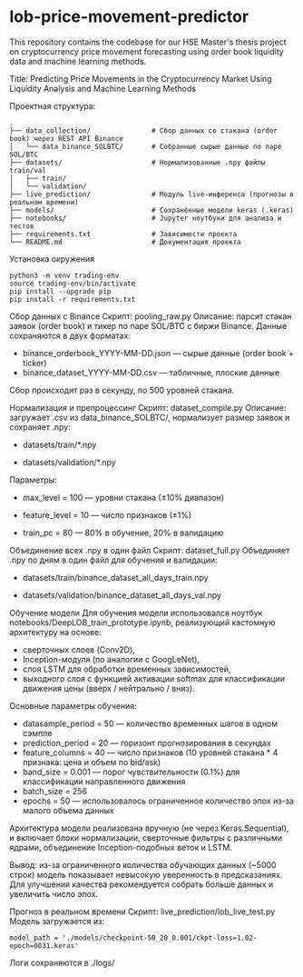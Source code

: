# lob-price-movement-predictor
This repository contains the codebase for our HSE Master's thesis project on cryptocurrency price movement forecasting using order book liquidity data and machine learning methods.

Title:
Predicting Price Movements in the Cryptocurrency Market Using Liquidity Analysis and Machine Learning Methods

Проектная структура:
```
.
├── data_collection/               # Сбор данных со стакана (order book) через REST API Binance
│   └── data_binance_SOLBTC/       # Собранные сырые данные по паре SOL/BTC
├── datasets/                      # Нормализованные .npy файлы train/val
│   ├── train/
│   └── validation/
├── live_prediction/               # Модуль live-инференса (прогнозы в реальном времени)
├── models/                        # Сохранённые модели keras (.keras)
├── notebooks/                     # Jupyter ноутбуки для анализа и тестов
├── requirements.txt               # Зависимости проекта
└── README.md                      # Документация проекта
```

Установка окружения
```
python3 -m venv trading-env
source trading-env/bin/activate
pip install --upgrade pip
pip install -r requirements.txt
```

Сбор данных с Binance
Скрипт: pooling_raw.py
Описание: парсит стакан заявок (order book) и тикер по паре SOL/BTC с биржи Binance.
Данные сохраняются в двух форматах:

- binance_orderbook_YYYY-MM-DD.json — сырые данные (order book + ticker)
- binance_dataset_YYYY-MM-DD.csv — табличные, плоские данные

Сбор происходит раз в секунду, по 500 уровней стакана.

Нормализация и препроцессинг
Скрипт: dataset_compile.py
Описание: загружает .csv из data_binance_SOLBTC/, нормализует размер заявок и сохраняет .npy:

- datasets/train/*.npy

- datasets/validation/*.npy

Параметры:

- max_level = 100 — уровни стакана (±10% диапазон)

- feature_level = 10 — число признаков (±1%)

- train_pc = 80 — 80% в обучение, 20% в валидацию

Объединение всех .npy в один файл
Скрипт: dataset_full.py
Объединяет .npy по дням в один файл для обучения и валидации:

- datasets/train/binance_dataset_all_days_train.npy

- datasets/validation/binance_dataset_all_days_val.npy

Обучение модели
Для обучения модели использовался ноутбук notebooks/DeepLOB_train_prototype.ipynb, реализующий кастомную архитектуру на основе:

- сверточных слоев (Conv2D),
- Inception-модуля (по аналогии с GoogLeNet),
- слоя LSTM для обработки временных зависимостей,
- выходного слоя с функцией активации softmax для классификации движения цены (вверх / нейтрально / вниз).

Основные параметры обучения:

- datasample_period = 50 — количество временных шагов в одном сэмпле 
- prediction_period = 20 — горизонт прогнозирования в секундах
- feature_columns = 40 — число признаков (10 уровней стакана * 4 признака: цена и объем по bid/ask)
- band_size = 0.001 — порог чувствительности (0.1%) для классификации направленного движения
- batch_size = 256
- epochs = 50 — использовалось ограниченное количество эпох из-за малого объема данных

Архитектура модели реализована вручную (не через Keras.Sequential), и включает блоки нормализации, сверточные фильтры с различными ядрами, объединение Inception-подобных веток и LSTM.

Вывод: из-за ограниченного количества обучающих данных (~5000 строк) модель показывает невысокую уверенность в предсказаниях. Для улучшения качества рекомендуется собрать больше данных и увеличить число эпох.

Прогноз в реальном времени
Скрипт: live_prediction/lob_live_test.py
Модель загружается из:
```
model_path = './models/checkpoint-50_20_0.001/ckpt-loss=1.02-epoch=0031.keras'
```

Логи сохраняются в ./logs/
